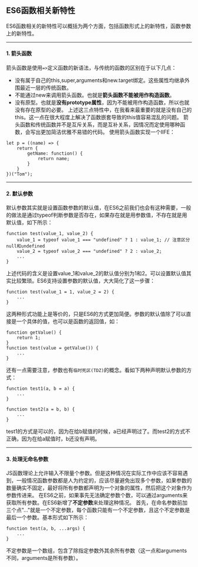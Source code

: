 ﻿## ES6函数相关新特性
ES6函数相关的新特性可以概括为两个方面，包括函数形式上的新特性，函数参数上的新特性。
--- ---
#### 1. 箭头函数
箭头函数是使用`=>`定义函数的新语法，与传统的函数的区别在于以下几点：

 - 没有属于自己的this,super,arguments和new.target绑定。这些属性均继承外围最近一层的传统函数。
 - 不能通过new来调用箭头函数。也就是**箭头函数不能被用作构造函数**。
 - 没有原型。也就是**没有prototype属性**，因为不能被用作构造函数，所以也就没有存在原型的必要。
上述这三点特性中，在我看来最重要的就是没有自己的this。这一点在很大程度上解决了函数嵌套导致的this值容易混乱的问题。
箭头函数和传统函数并不是互斥关系，而是互补关系，因情况而定使用哪种函数，会写出更加简洁优雅不易错的代码。
使用箭头函数实现一个IIFE：
```
let p = ((name) => {
    return {
        getName: function() {
            return name;
        }    
    }
})("Tom");
```
--- ---
#### 2. 默认参数
默认参数其实就是设置函数参数的默认值，在ES6之前我们也会有这种需要，一般的做法是通过typeof判断参数是否存在，如果存在就是用参数值，不存在就是用默认值，如下所示：
```
function test(value_1, value_2) {
    value_1 = typeof value_1 === "undefined" ? 1 : value_1; // 注意区分null和undefined
    value_2 = typeof value_2 === "undefined" ? 2 : value_2;
    ...
}
```
上述代码的含义是设置value_1和value_2的默认值分别为1和2。可以设置默认值其实比较繁琐。ES6支持设置参数的默认值，大大简化了这一步骤：
```
function test(value_1 = 1, value_2 = 2) {
    ...
}
```
这两种形式功能上是等价的，只是ES6的方式更加简便。参数的默认值除了可以直接是一个具体的值，也可以是函数的返回值，如：
```
function getValue() {
    return 1;
}
function test(value = getValue()) {
    ...
}
```
还有一点需要注意，参数也有`临时死区(TDZ)`的概念。看如下两种声明默认参数的方式：
```
function test1(a, b = a) {
    ...
}

function test2(a = b, b) {
    ...
}
```
test1的方式是可以的，因为在给b赋值的时候，a已经声明过了。而test2的方式不正确，因为在给a赋值时，b还没有声明。
--- ---
#### 3. 处理无命名参数
JS函数理论上允许输入不限量个参数。但是这种情况在实际工作中应该不容易遇到，一般情况函数参数都是人为约定的，应该尽量避免出现多个参数，如果参数的数量确实不固定，最好将所有参数都声明为一个对象的属性，然后把这个对象作为参数传进来。
在ES6之前，如果事先无法确定参数个数，可以通过arguments来获取所有参数。在ES6新增了**不定参数**来处理这种情况。
首先，在命名参数前加三个点"..."就是一个不定参数，每个函数只能有一个不定参数，且这个不定参数是最后一个参数。基本形式如下所示：
```
function test(a, b, ...args) {
    ...
}
```
不定参数是一个数组，包含了除指定参数外其余所有参数（这一点和arguments不同，arguments是所有参数）。